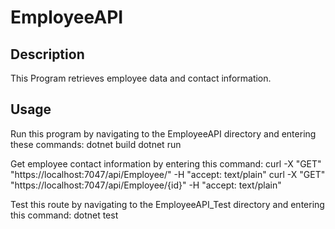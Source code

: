 # EmployeeAPI
## Description
This Program retrieves employee data and contact information.  

## Usage
Run this program by navigating to the EmployeeAPI directory and entering these commands:
	dotnet build
	dotnet run

Get employee contact information by entering this command:
	curl -X "GET" "https://localhost:7047/api/Employee/" -H "accept: text/plain"
	curl -X "GET" "https://localhost:7047/api/Employee/{id}" -H "accept: text/plain"

Test this route by navigating to the EmployeeAPI_Test directory and entering this command:
	dotnet test